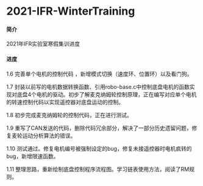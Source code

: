 # 2021-IFR-WinterTraining
#### 简介

2021年IFR实验室寒假集训进度

#### 进度

1.6  完善单个电机的控制代码 ，新增模式切换（速度环、位置环）以及看门狗。

1.7  封装以前写的电机数据转换函数、引用robo-base.c中控制底盘电机的函数实现对底盘4个电机的驱动。初步了解麦克纳姆轮控制原理，正在编写对应单个电机的转速控制代码以实现遥控器对底盘运动的控制。

1.8  初步完成麦克纳姆轮的控制代码，正在进行测试。

1.9  重写了CAN发送的代码，删除代码冗余部分，解决了一部分历史遗留问题，修复麦轮运动分析算法的错误。

1.10  测试通过。修复电机编号被强制设定的bug，修复未接遥控器时电机疯转的bug，新增限速函数。

1.11  整理思路，重新绘制底盘控制程序流程图。学习链表使用方法，阅读了RM规则。
